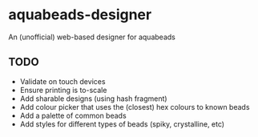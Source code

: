 # aquabeads-designer

An (unofficial) web-based designer for aquabeads

## TODO

- Validate on touch devices
- Ensure printing is to-scale
- Add sharable designs (using hash fragment)
- Add colour picker that uses the (closest) hex colours to known beads
- Add a palette of common beads
- Add styles for different types of beads (spiky, crystalline, etc)
